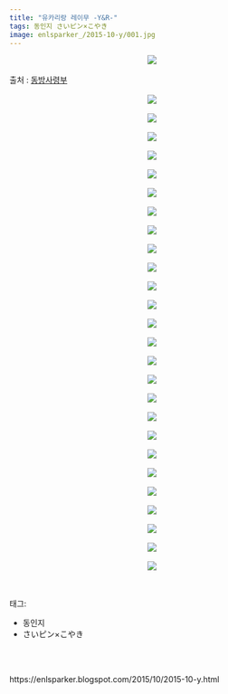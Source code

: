 ```yaml
---
title: "유카리랑 레이무 -Y&R-"
tags: 동인지 さいピン×こやき
image: enlsparker_/2015-10-y/001.jpg
---
```

<div class="article">
<div class="post-body entry-content" id="post-body-4528571834566997248" itemprop="description articleBody">
<div class="separator" style="clear: both; text-align: center;">
<img src="{{ site.nasurl }}/enlsparker_/2015-10-y/001.jpg"/></div>
<a name="more"></a><br/>
출처 : <a href="http://cafe.naver.com/touhouheadquarters">동방사령부</a><br/>
<br/>
<div class="separator" style="clear: both; text-align: center;">
<img src="{{ site.nasurl }}/enlsparker_/2015-10-y/002.png"/></div>
<br/>
<div class="separator" style="clear: both; text-align: center;">
<img src="{{ site.nasurl }}/enlsparker_/2015-10-y/003.jpg"/></div>
<br/>
<div class="separator" style="clear: both; text-align: center;">
<img src="{{ site.nasurl }}/enlsparker_/2015-10-y/004.jpg"/></div>
<br/>
<div class="separator" style="clear: both; text-align: center;">
<img src="{{ site.nasurl }}/enlsparker_/2015-10-y/005.jpg"/></div>
<br/>
<div class="separator" style="clear: both; text-align: center;">
<img src="{{ site.nasurl }}/enlsparker_/2015-10-y/006.jpg"/></div>
<br/>
<div class="separator" style="clear: both; text-align: center;">
<img src="{{ site.nasurl }}/enlsparker_/2015-10-y/007.jpg"/></div>
<br/>
<div class="separator" style="clear: both; text-align: center;">
<img src="{{ site.nasurl }}/enlsparker_/2015-10-y/008.jpg"/></div>
<br/>
<div class="separator" style="clear: both; text-align: center;">
<img src="{{ site.nasurl }}/enlsparker_/2015-10-y/009.jpg"/></div>
<br/>
<div class="separator" style="clear: both; text-align: center;">
<img src="{{ site.nasurl }}/enlsparker_/2015-10-y/010.jpg"/></div>
<br/>
<div class="separator" style="clear: both; text-align: center;">
<img src="{{ site.nasurl }}/enlsparker_/2015-10-y/011.jpg"/></div>
<br/>
<div class="separator" style="clear: both; text-align: center;">
<img src="{{ site.nasurl }}/enlsparker_/2015-10-y/012.jpg"/></div>
<br/>
<div class="separator" style="clear: both; text-align: center;">
<img src="{{ site.nasurl }}/enlsparker_/2015-10-y/013.jpg"/></div>
<br/>
<div class="separator" style="clear: both; text-align: center;">
<img src="{{ site.nasurl }}/enlsparker_/2015-10-y/014.jpg"/></div>
<br/>
<div class="separator" style="clear: both; text-align: center;">
<img src="{{ site.nasurl }}/enlsparker_/2015-10-y/015.jpg"/></div>
<br/>
<div class="separator" style="clear: both; text-align: center;">
<img src="{{ site.nasurl }}/enlsparker_/2015-10-y/016.jpg"/></div>
<br/>
<div class="separator" style="clear: both; text-align: center;">
<img src="{{ site.nasurl }}/enlsparker_/2015-10-y/017.jpg"/></div>
<br/>
<div class="separator" style="clear: both; text-align: center;">
<img src="{{ site.nasurl }}/enlsparker_/2015-10-y/018.jpg"/></div>
<br/>
<div class="separator" style="clear: both; text-align: center;">
<img src="{{ site.nasurl }}/enlsparker_/2015-10-y/019.jpg"/></div>
<br/>
<div class="separator" style="clear: both; text-align: center;">
<img src="{{ site.nasurl }}/enlsparker_/2015-10-y/020.jpg"/></div>
<br/>
<div class="separator" style="clear: both; text-align: center;">
<img src="{{ site.nasurl }}/enlsparker_/2015-10-y/021.jpg"/></div>
<br/>
<div class="separator" style="clear: both; text-align: center;">
<img src="{{ site.nasurl }}/enlsparker_/2015-10-y/022.jpg"/></div>
<br/>
<div class="separator" style="clear: both; text-align: center;">
<img src="{{ site.nasurl }}/enlsparker_/2015-10-y/023.jpg"/></div>
<br/>
<div class="separator" style="clear: both; text-align: center;">
<img src="{{ site.nasurl }}/enlsparker_/2015-10-y/024.jpg"/></div>
<br/>
<div class="separator" style="clear: both; text-align: center;">
<img src="{{ site.nasurl }}/enlsparker_/2015-10-y/025.jpg"/></div>
<br/>
<div class="separator" style="clear: both; text-align: center;">
<img src="{{ site.nasurl }}/enlsparker_/2015-10-y/026.jpg"/></div>
<br/>
<div class="separator" style="clear: both; text-align: center;">
<img src="{{ site.nasurl }}/enlsparker_/2015-10-y/027.jpg"/></div>
<br/>
<div style="clear: both;"></div>
</div></div><br/>
<div class="tagTrail">
<p>태그: </p>
<ul>
<li>동인지</li>
<li>さいピン×こやき</li>
</ul>
</div><br/>

<br/>
<p id="refer">https://enlsparker.blogspot.com/2015/10/2015-10-y.html</p>
<br/>
